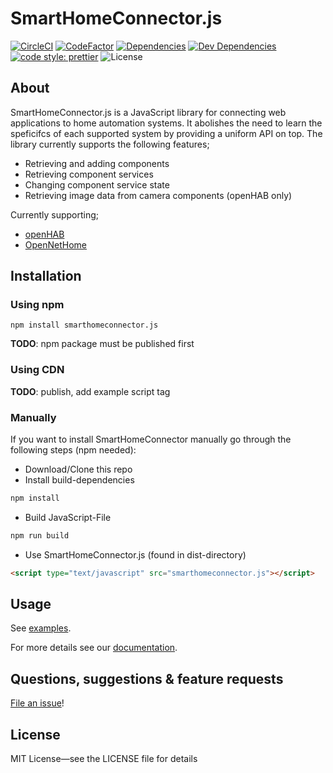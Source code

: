 # SmartHomeConnector.js

[![CircleCI](https://circleci.com/gh/ph168/smarthomeconnector.js.svg?style=shield)](https://circleci.com/gh/ph168/smarthomeconnector.js)
[![CodeFactor](https://www.codefactor.io/repository/github/ph168/smarthomeconnector.js/badge)](https://www.codefactor.io/repository/github/ph168/smarthomeconnector.js)
[![Dependencies](https://david-dm.org/ph168/smarthomeconnector.js/status.svg)](https://david-dm.org/ph168/smarthomeconnector.js)
[![Dev Dependencies](https://david-dm.org/ph168/smarthomeconnector.js/dev-status.svg)](https://david-dm.org/ph168/smarthomeconnector.js?type=dev)
[![code style: prettier](https://img.shields.io/badge/code_style-prettier-ff69b4.svg)](https://github.com/prettier/prettier)
![License](https://img.shields.io/github/license/ph168/smarthomeconnector.js.svg)

## About

SmartHomeConnector.js is a JavaScript library for connecting web applications to home automation systems. It abolishes the need to learn the speficifcs of each supported system by providing a uniform API on top.
The library currently supports the following features;

* Retrieving and adding components
* Retrieving component services
* Changing component service state
* Retrieving image data from camera components (openHAB only)

Currently supporting;

* [openHAB](https://www.openhab.org/)
* [OpenNetHome](http://opennethome.org/)

## Installation

### Using npm

```
npm install smarthomeconnector.js
```

**TODO**: npm package must be published first

### Using CDN

**TODO**: publish, add example script tag

### Manually

If you want to install SmartHomeConnector manually go through the following steps (npm needed):

* Download/Clone this repo
* Install build-dependencies

```bash
npm install
```

* Build JavaScript-File

```bash
npm run build
```

* Use SmartHomeConnector.js (found in dist-directory)

```html
<script type="text/javascript" src="smarthomeconnector.js"></script>
```

## Usage

See [examples](https://github.com/ph168/smarthomeconnector.js/tree/master/examples).

For more details see our [documentation](https://github.com/ph168/smarthomeconnector.js/tree/master/docs/JSDoc).

## Questions, suggestions & feature requests

[File an issue](https://github.com/ph168/smarthomeconnector.js/issues)!

## License

MIT License—see the LICENSE file for details
